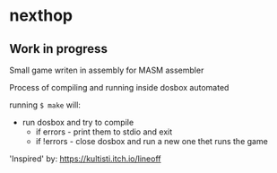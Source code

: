 # nexthop
## Work in progress

Small game writen in assembly for MASM assembler

Process of compiling and running inside dosbox automated

running `$ make` will:
- run dosbox and try to compile
    - if errors  - print them to stdio and exit
    - if !errors - close dosbox and run a new one thet runs the game

'Inspired' by: https://kultisti.itch.io/lineoff
